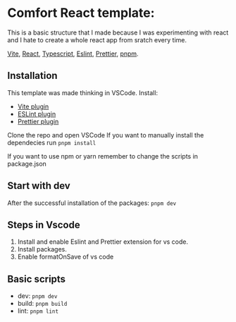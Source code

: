 # Comfort React template:

This is a basic structure that I made because I was experimenting with react and I hate to create a whole react app from sratch every time.

[Vite](https://github.com/vitejs/vite), [React](https://reactjs.org/), [Typescript](https://www.typescriptlang.org/), [Eslint](https://eslint.org/), [Prettier](https://prettier.io/), [pnpm](https://pnpm.io).

## Installation

This template was made thinking in VSCode. 
Install:
  * [Vite plugin](https://marketplace.visualstudio.com/items?itemName=antfu.vite)
  * [ESLint plugin](https://marketplace.visualstudio.com/items?itemName=dbaeumer.vscode-eslint)
  * [Prettier plugin](https://marketplace.visualstudio.com/items?itemName=esbenp.prettier-vscode)

Clone the repo and open VSCode
If you want to manually install the dependecies run `pnpm install`

If you want to use npm or yarn remember to change the scripts in package.json

## Start with dev

After the successful installation of the packages: `pnpm dev`

## Steps in Vscode

1. Install and enable Eslint and Prettier extension for vs code.
2. Install packages.
3. Enable formatOnSave of vs code

## Basic scripts

- dev: `pnpm dev`
- build: `pnpm build`
- lint: `pnpm lint`
